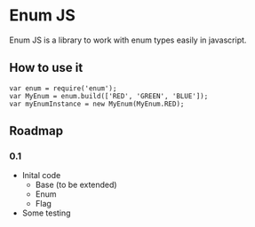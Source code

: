 # Enum JS

Enum JS is a library to work with enum types easily in javascript.

## How to use it

```
var enum = require('enum');
var MyEnum = enum.build(['RED', 'GREEN', 'BLUE']);
var myEnumInstance = new MyEnum(MyEnum.RED);
```

## Roadmap

### 0.1

* Inital code
    * Base (to be extended)
    * Enum
    * Flag
* Some testing